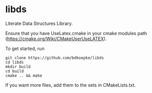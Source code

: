 # libds
Literate Data Structures Library.

Ensure that you have UseLatex.cmake in your cmake modules path (https://cmake.org/Wiki/CMakeUserUseLATEX).

To get started, run

    git clone https://github.com/bdkoepke/libds
    cd libds
    mkdir build
    cd build
    cmake .. && make

If you want more files, add them to the sets in CMakeLists.txt.
